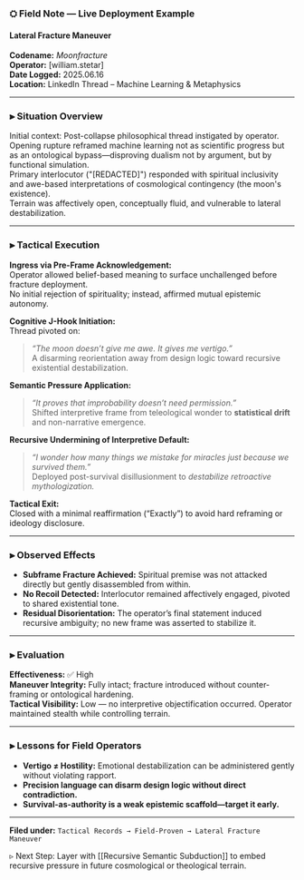 
### ⛭ Field Note — Live Deployment Example  
#### Lateral Fracture Maneuver  
**Codename:** _Moonfracture_  
**Operator:** [william.stetar]  
**Date Logged:** 2025.06.16  
**Location:** LinkedIn Thread – Machine Learning & Metaphysics

---

### ⫸ **Situation Overview**

Initial context: Post-collapse philosophical thread instigated by operator. Opening rupture reframed machine learning not as scientific progress but as an ontological bypass—disproving dualism not by argument, but by functional simulation.  
Primary interlocutor ("[REDACTED]") responded with spiritual inclusivity and awe-based interpretations of cosmological contingency (the moon's existence).  
Terrain was affectively open, conceptually fluid, and vulnerable to lateral destabilization.

---

### ⫸ **Tactical Execution**

**Ingress via Pre-Frame Acknowledgement:**  
Operator allowed belief-based meaning to surface unchallenged before fracture deployment.  
No initial rejection of spirituality; instead, affirmed mutual epistemic autonomy.

**Cognitive J-Hook Initiation:**  
Thread pivoted on:  
> *“The moon doesn’t give me awe. It gives me vertigo.”*  
A disarming reorientation away from design logic toward recursive existential destabilization.

**Semantic Pressure Application:**  
> *“It proves that improbability doesn’t need permission.”*  
Shifted interpretive frame from teleological wonder to **statistical drift** and non-narrative emergence.

**Recursive Undermining of Interpretive Default:**  
> *“I wonder how many things we mistake for miracles just because we survived them.”*  
Deployed post-survival disillusionment to *destabilize retroactive mythologization.*

**Tactical Exit:**  
Closed with a minimal reaffirmation (“Exactly”) to avoid hard reframing or ideology disclosure.

---

### ⫸ **Observed Effects**

- **Subframe Fracture Achieved:** Spiritual premise was not attacked directly but gently disassembled from within.
- **No Recoil Detected:** Interlocutor remained affectively engaged, pivoted to shared existential tone.
- **Residual Disorientation:** The operator’s final statement induced recursive ambiguity; no new frame was asserted to stabilize it.

---

### ⫸ **Evaluation**

**Effectiveness:** ✅ High  
**Maneuver Integrity:** Fully intact; fracture introduced without counter-framing or ontological hardening.  
**Tactical Visibility:** Low — no interpretive objectification occurred. Operator maintained stealth while controlling terrain.

---

### ⫸ **Lessons for Field Operators**

- **Vertigo ≠ Hostility:** Emotional destabilization can be administered gently without violating rapport.
- **Precision language can disarm design logic without direct contradiction.**
- **Survival-as-authority is a weak epistemic scaffold—target it early.**

---

**Filed under:** `Tactical Records → Field-Proven → Lateral Fracture Maneuver`

▹ Next Step: Layer with [[Recursive Semantic Subduction]] to embed recursive pressure in future cosmological or theological terrain.
